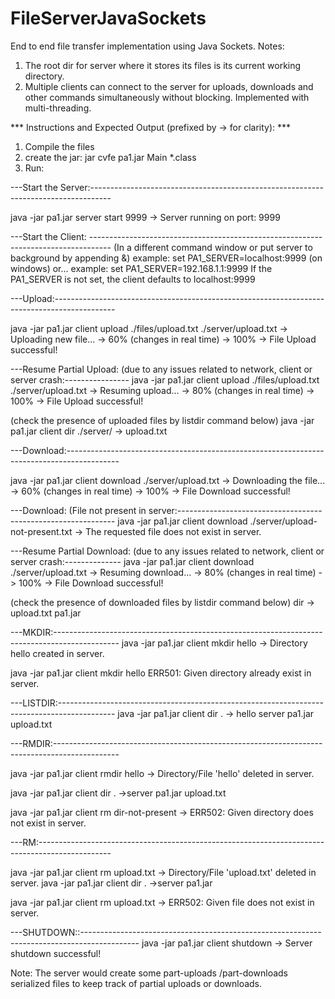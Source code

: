 # FileServerJavaSockets
End to end file transfer implementation using Java Sockets.
Notes:
1. The root dir for server where it stores its files is its current working directory.
2. Multiple clients can connect to the server for uploads, downloads and other commands simultaneously without blocking. Implemented with multi-threading.

*** Instructions and Expected Output (prefixed by -> for clarity): ***
1. Compile the files
2. create the jar:
  jar cvfe pa1.jar Main *.class
3. Run:


---Start the Server:-----------------------------------------------------------------------------------

java -jar pa1.jar server start 9999
-> Server running on port: 9999

---Start the Client:  -----------------------------------------------------------------------------------
(In a different command window or put server to background by appending &)
<set environment variable PA1_SERVER>
example: set PA1_SERVER=localhost:9999 (on windows) 
or... example: set PA1_SERVER=192.168.1.1:9999
If the PA1_SERVER is not set, the client defaults to localhost:9999

---Upload:---------------------------------------------------------------------------------------------

java -jar pa1.jar client upload ./files/upload.txt ./server/upload.txt
-> Uploading new file...
-> 60% (changes in real time)
-> 100%
-> File Upload successful!

---Resume Partial Upload: (due to any issues related to network, client or server crash:----------------
java -jar pa1.jar client upload ./files/upload.txt ./server/upload.txt
-> Resuming upload...
-> 80% (changes in real time)
-> 100%
-> File Upload successful!

(check the presence of uploaded files by listdir command below)
java -jar pa1.jar client dir ./server/
-> upload.txt

---Download:-------------------------------------------------------------------------------------------

java -jar pa1.jar client download ./server/upload.txt
-> Downloading the file...
-> 60% (changes in real time)
-> 100%
-> File Download successful!

---Download: (File not present in server:--------------------------------------------------------------
java -jar pa1.jar client download ./server/upload-not-present.txt
-> The requested file does not exist in server.

---Resume Partial Download: (due to any issues related to network, client or server crash:--------------
java -jar pa1.jar client download ./server/upload.txt
-> Resuming download...
-> 80% (changes in real time)
-> 100%
-> File Download successful!

(check the presence of downloaded files by listdir command below)
dir
-> upload.txt	pa1.jar

---MKDIR:----------------------------------------------------------------------------------------------
java -jar pa1.jar client mkdir hello
-> Directory hello created in server.

java -jar pa1.jar client mkdir hello
ERR501: Given directory already exist in server.

---LISTDIR:--------------------------------------------------------------------------------------------
java -jar pa1.jar client dir .
-> hello	server		pa1.jar		upload.txt

---RMDIR:----------------------------------------------------------------------------------------------

java -jar pa1.jar client rmdir hello
-> Directory/File 'hello' deleted in server.

java -jar pa1.jar client dir .
->server		pa1.jar		upload.txt

java -jar pa1.jar client rm dir-not-present
-> ERR502: Given directory does not exist in server.

---RM:------------------------------------------------------------------------------------------------

java -jar pa1.jar client rm upload.txt
-> Directory/File 'upload.txt' deleted in server.
java -jar pa1.jar client dir .
->server		pa1.jar

java -jar pa1.jar client rm upload.txt
-> ERR502: Given file does not exist in server.

---SHUTDOWN::--------------------------------------------------------------------------------------------
java -jar pa1.jar client shutdown
-> Server shutdown successful!

Note:
The server would create some part-uploads /part-downloads serialized files to keep track of partial uploads or downloads.

